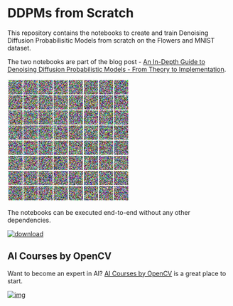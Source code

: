 # DDPMs from Scratch

This repository contains the notebooks to create and train Denoising Diffusion Probabilisitic Models from scratch on the Flowers and MNIST dataset.

The two notebooks are part of the blog post - [An In-Depth Guide to Denoising Diffusion Probabilistic Models - From Theory to Implementation](https://learnopencv.com/denoising-diffusion-probabilistic-models/).

![](images\flowers.gif)

The notebooks can be executed end-to-end without any other dependencies.

[<img src="https://learnopencv.com/wp-content/uploads/2022/07/download-button-e1657285155454.png" alt="download" width="200">](https://www.dropbox.com/sh/mlfbpz937uyqffx/AABMRgzXEfbqy7AFVsjquirza?dl=1)

## AI Courses by OpenCV

Want to become an expert in AI? [AI Courses by OpenCV](https://opencv.org/courses/) is a great place to start.

[![img](https://camo.githubusercontent.com/5c10c2db6c1c005a3846ca4e1774a650346ef7e0be436aa7b39e50210d2a80af/68747470733a2f2f6c6561726e6f70656e63762e636f6d2f77702d636f6e74656e742f75706c6f6164732f323032332f30312f41492d436f75727365732d42792d4f70656e43562d4769746875622e706e67)](https://opencv.org/courses/)
